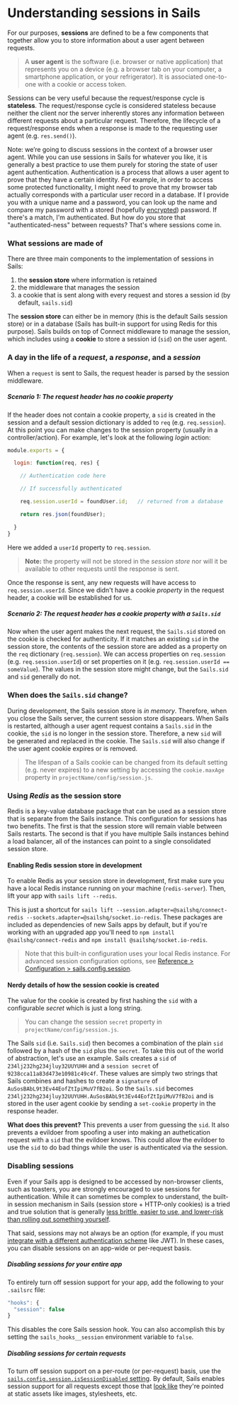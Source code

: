 # Understanding sessions in Sails

For our purposes, **sessions** are defined to be a few components that together allow you to store information about a user agent between requests.

> A **user agent** is the software (i.e. browser or native application) that represents you on a device (e.g. a browser tab on your computer, a smartphone application, or your refrigerator).  It is associated one-to-one with a cookie or access token.

Sessions can be very useful because the request/response cycle is **stateless**. The request/response cycle is considered stateless because neither the client nor the server inherently stores any information between different requests about a particular request.  Therefore, the lifecycle of a request/response ends when a response is made to the requesting user agent (e.g. `res.send()`).

Note: we’re going to discuss sessions in the context of a browser user agent. While you can use sessions in Sails for whatever you like, it is generally a best practice to use them purely for storing the state of user agent authentication. Authentication is a process that allows a user agent to prove that they have a certain identity.  For example, in order to access some protected functionality, I might need to prove that my browser tab actually corresponds with a particular user record in a database.  If I provide you with a unique name and a password, you can look up the name and compare my password with a stored (hopefully [encrypted](http://node-machine.org/machinepack-passwords/encrypt-password)) password.  If there's a match, I'm authenticated. But how do you store that "authenticated-ness" between requests? That's where sessions come in.

### What sessions are made of
There are three main components to the implementation of sessions in Sails:
1. the **session store** where information is retained
2. the middleware that manages the session
3. a cookie that is sent along with every request and stores a session id (by default, `sails.sid`)

The **session store** can either be in memory (this is the default Sails session store) or in a database (Sails has built-in support for using Redis for this purpose).  Sails builds on top of Connect middleware to manage the session, which includes using a **cookie** to store a session id (`sid`) on the user agent.

### A day in the life of a *request*, a *response*, and a *session*
When a `request` is sent to Sails, the request header is parsed by the session middleware.

##### Scenario 1: The request header has no *cookie property*

If the header does not contain a cookie property, a `sid` is created in the session and a default session dictionary is added to `req` (e.g. `req.session`).  At this point you can make changes to the session property (usually in a controller/action).  For example, let's look at the following *login* action:

```javascript
module.exports = {

  login: function(req, res) {

    // Authentication code here

    // If successfully authenticated

    req.session.userId = foundUser.id;   // returned from a database

    return res.json(foundUser);

  }
}
```

Here we added a `userId` property to `req.session`.

> **Note:** the property will not be stored in the *session store* nor will it be available to other requests until the response is sent.

Once the response is sent, any new requests will have access to `req.session.userId`. Since we didn't have a cookie *property* in the request header, a cookie will be established for us.

##### Scenario 2: The request header has a cookie *property* with a `Sails.sid`

Now when the user agent makes the next request, the `Sails.sid` stored on the cookie is checked for authenticity. If it matches an existing `sid` in the session store, the contents of the session store are added as a property on the `req` dictionary (`req.session`).  We can access properties on `req.session` (e.g. `req.session.userId`) or set properties on it (e.g. `req.session.userId == someValue`).  The values in the session store might change, but the `Sails.sid` and `sid` generally do not.

### When does the `Sails.sid` change?
During development, the Sails session store is *in memory*.  Therefore, when you close the Sails server, the current session store disappears.  When Sails is restarted, although a user agent request contains a `Sails.sid` in the cookie, the `sid` is no longer in the session store.  Therefore, a new `sid` will be generated and replaced in the cookie.  The `Sails.sid` will also change if the user agent cookie expires or is removed.

>The lifespan of a Sails cookie can be changed from its default setting (e.g. never expires) to a new setting by accessing the `cookie.maxAge` property in `projectName/config/session.js`.


### Using *Redis* as the session store

Redis is a key-value database package that can be used as a session store that is separate from the Sails instance.  This configuration for sessions has two benefits.  The first is that the session store will remain viable between Sails restarts.  The second is that if you have multiple Sails instances behind a load balancer, all of the instances can point to a single consolidated session store.

#### Enabling Redis session store in development

To enable Redis as your session store in development, first make sure you have a local Redis instance running on your machine (`redis-server`). Then, lift your app with `sails lift --redis`.

This is just a shortcut for `sails lift --session.adapter=@sailshq/connect-redis --sockets.adapter=@sailshq/socket.io-redis`. These packages are included as dependencies of new Sails apps by default, but if you're working with an upgraded app you'll need to `npm install @sailshq/connect-redis` and `npm install @sailshq/socket.io-redis`.

> Note that this built-in configuration uses your local Redis instance. For advanced session configuration options, see [Reference > Configuration > sails.config.session](https://sailsjs.com/documentation/reference/configuration/sails-config-session).

#### Nerdy details of how the session cookie is created
The value for the cookie is created by first hashing the `sid` with a configurable *secret* which is just a long string.

> You can change the session `secret` property in `projectName/config/session.js`.

The Sails `sid` (i.e. `Sails.sid`) then becomes a combination of the plain `sid` followed by a hash of the `sid` plus the `secret`.  To take this out of the world of abstraction, let's use an example.  Sails creates a `sid` of `234lj232hg234jluy32UUYUHH` and a `session secret` of `9238cca11a83d473e10981c49c4f`. These values are simply two strings that Sails combines and hashes to create a `signature` of `AuSosBAbL9t3Ev44EofZtIpiMuV7fB2oi`.  So the `Sails.sid` becomes `234lj232hg234jluy32UUYUHH.AuSosBAbL9t3Ev44EofZtIpiMuV7fB2oi` and is stored in the user agent cookie by sending a `set-cookie` property in the response header.

**What does this prevent?** This prevents a user from guessing the `sid`. It also prevents a evildoer from spoofing a user into making an authetication request with a `sid` that the evildoer knows.  This could allow the evildoer to use the `sid` to do bad things while the user is authenticated via the session.

### Disabling sessions

Even if your Sails app is designed to be accessed by non-browser clients, such as toasters, you are strongly encouraged to use sessions for authentication.  While it can sometimes be complex to understand, the built-in session mechanism in Sails (session store + HTTP-only cookies) is a tried and true solution that is generally [less brittle, easier to use, and lower-risk than rolling out something yourself](http://cryto.net/~joepie91/blog/2016/06/13/stop-using-jwt-for-sessions/).

That said, sessions may not always be an option (for example, if you must [integrate with a different authentication scheme](https://github.com/sails101/jwt-login) like JWT).  In these cases, you can disable sessions on an app-wide or per-request basis.

##### Disabling sessions for your entire app

To entirely turn off session support for your app, add the following to your `.sailsrc` file:

```javascript
"hooks": {
  "session": false
}
```

This disables the core Sails session hook.  You can also accomplish this by setting the `sails_hooks__session` environment variable to `false`.

##### Disabling sessions for certain requests

To turn off session support on a per-route (or per-request) basis, use the [`sails.config.session.isSessionDisabled` setting](https://sailsjs.com/documentation/reference/configuration/sails-config-session#?properties).  By default, Sails enables session support for all requests except those that [look like](https://sailsjs.com/documentation/reference/application/advanced-usage/sails-looks-like-asset-rx) they're pointed at static assets like images, stylesheets, etc.

<docmeta name="displayName" value="Sessions">
